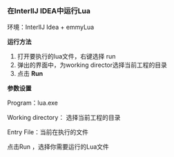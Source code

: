 ### 在InterllJ IDEA中运行Lua

环境：InterllJ Idea + emmyLua

**运行方法**

1. 打开要执行的lua文件，右键选择 run
2. 弹出的界面中，为working director选择当前工程的目录
3. 点击 **Run**



**参数设置**

Program：lua.exe

Working directory： 选择当前工程的目录

Entry File：当前在执行的文件

点击Run ，选择你需要运行的Lua文件



